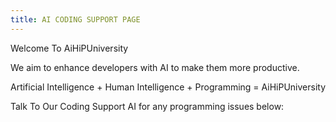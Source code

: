 ```yaml
---
title: AI CODING SUPPORT PAGE
---
```


Welcome To AiHiPUniversity

We aim to enhance developers with AI to make them more productive.

Artificial Intelligence + Human Intelligence + Programming = AiHiPUniversity

Talk To Our Coding Support AI for any programming issues below: